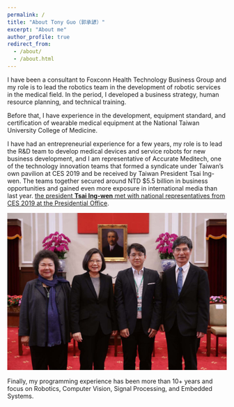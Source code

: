 ```yaml
---
permalink: /
title: "About Tony Guo（郭承諺）"
excerpt: "About me"
author_profile: true
redirect_from: 
  - /about/
  - /about.html
---
```


I have been a consultant to Foxconn Health Technology Business Group and my role is to lead the robotics team in the development of robotic services in the medical field. In the period, I developed a business strategy, human resource planning, and technical training.

Before that, I have experience in the development, equipment standard, and certification of wearable medical equipment at the National Taiwan University College of Medicine.

I have had an entrepreneurial experience for a few years, my role is to lead the R&D team to develop medical devices and service robots for new business development, and I am representative of Accurate Meditech, one of the technology innovation teams that formed a syndicate under Taiwan’s own pavilion at CES 2019 and be received by Taiwan President Tsai Ing-wen. The teams together secured around NTD $5.5 billion in business opportunities and gained even more exposure in international media than last year. [the president **Tsai Ing-wen** met with national representatives from CES 2019 at the Presidential Office](https://www.taiwannews.com.tw/en/news/3646420).

![Met President Tsai Ing-wen](/images/Met%20President%20Tsai%20Ing-wen.jpg "Met President Tsai Ing-wen")

Finally, my programming experience has been more than 10+ years and focus on Robotics, Computer Vision, Signal Processing, and Embedded Systems.
